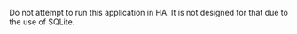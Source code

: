 Do not attempt to run this application in HA.
It is not designed for that due to the use of SQLite.
